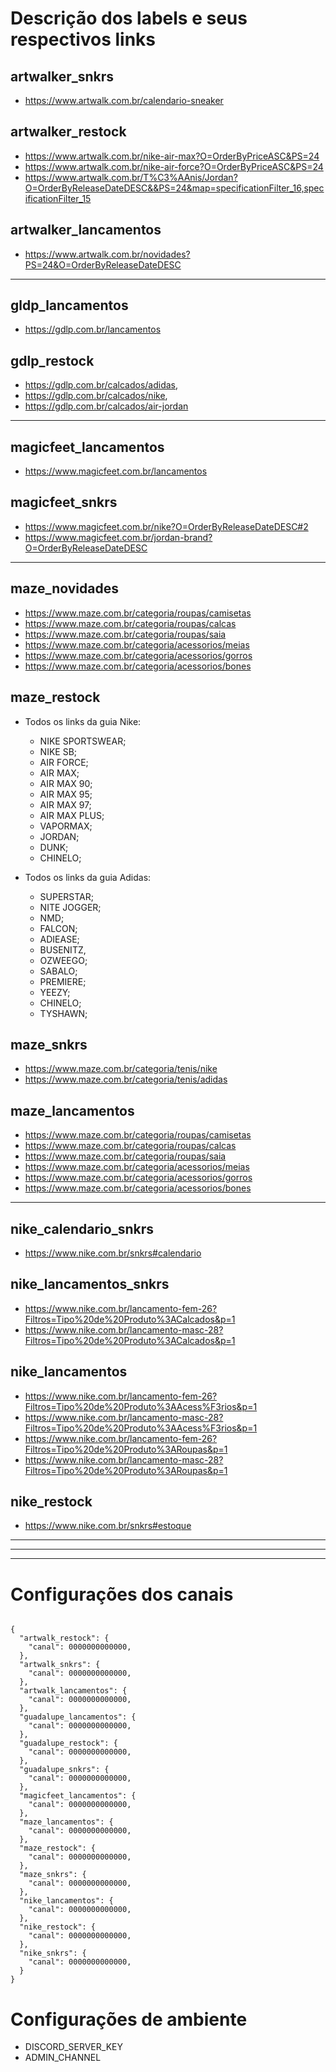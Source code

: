 # Descrição dos labels e seus respectivos links
## artwalker_snkrs 
- https://www.artwalk.com.br/calendario-sneaker

## artwalker_restock
- https://www.artwalk.com.br/nike-air-max?O=OrderByPriceASC&PS=24
- https://www.artwalk.com.br/nike-air-force?O=OrderByPriceASC&PS=24
- https://www.artwalk.com.br/T%C3%AAnis/Jordan?O=OrderByReleaseDateDESC&&PS=24&map=specificationFilter_16,specificationFilter_15                     

## artwalker_lancamentos
- https://www.artwalk.com.br/novidades?PS=24&O=OrderByReleaseDateDESC
---

## gldp_lancamentos
- https://gdlp.com.br/lancamentos
## gdlp_restock 
- https://gdlp.com.br/calcados/adidas,
- https://gdlp.com.br/calcados/nike,
- https://gdlp.com.br/calcados/air-jordan
---

## magicfeet_lancamentos
- https://www.magicfeet.com.br/lancamentos

## magicfeet_snkrs
- https://www.magicfeet.com.br/nike?O=OrderByReleaseDateDESC#2  
- https://www.magicfeet.com.br/jordan-brand?O=OrderByReleaseDateDESC

---
## maze_novidades
- https://www.maze.com.br/categoria/roupas/camisetas
- https://www.maze.com.br/categoria/roupas/calcas
- https://www.maze.com.br/categoria/roupas/saia
- https://www.maze.com.br/categoria/acessorios/meias
- https://www.maze.com.br/categoria/acessorios/gorros
- https://www.maze.com.br/categoria/acessorios/bones

## maze_restock
- Todos os links da guia Nike:
    * NIKE SPORTSWEAR; 
    * NIKE SB; 
    * AIR FORCE; 
    * AIR MAX;
    * AIR MAX 90; 
    * AIR MAX 95; 
    * AIR MAX 97; 
    * AIR MAX PLUS;
    * VAPORMAX; 
    * JORDAN; 
    * DUNK;
    * CHINELO;

- Todos os links da guia Adidas:
    * SUPERSTAR;
    * NITE JOGGER;
    * NMD;
    * FALCON;
    * ADIEASE;
    * BUSENITZ,
    * OZWEEGO;
    * SABALO;
    * PREMIERE;
    * YEEZY;
    * CHINELO;
    * TYSHAWN;

## maze_snkrs
- https://www.maze.com.br/categoria/tenis/nike
- https://www.maze.com.br/categoria/tenis/adidas  

## maze_lancamentos
- https://www.maze.com.br/categoria/roupas/camisetas
- https://www.maze.com.br/categoria/roupas/calcas
- https://www.maze.com.br/categoria/roupas/saia
- https://www.maze.com.br/categoria/acessorios/meias
- https://www.maze.com.br/categoria/acessorios/gorros
- https://www.maze.com.br/categoria/acessorios/bones 

---

## nike_calendario_snkrs
- https://www.nike.com.br/snkrs#calendario

## nike_lancamentos_snkrs
- https://www.nike.com.br/lancamento-fem-26?Filtros=Tipo%20de%20Produto%3ACalcados&p=1
- https://www.nike.com.br/lancamento-masc-28?Filtros=Tipo%20de%20Produto%3ACalcados&p=1

## nike_lancamentos
- https://www.nike.com.br/lancamento-fem-26?Filtros=Tipo%20de%20Produto%3AAcess%F3rios&p=1
- https://www.nike.com.br/lancamento-masc-28?Filtros=Tipo%20de%20Produto%3AAcess%F3rios&p=1
- https://www.nike.com.br/lancamento-fem-26?Filtros=Tipo%20de%20Produto%3ARoupas&p=1
- https://www.nike.com.br/lancamento-masc-28?Filtros=Tipo%20de%20Produto%3ARoupas&p=1

## nike_restock
- https://www.nike.com.br/snkrs#estoque

---
---
---



# Configurações dos canais
```

{  
  "artwalk_restock": {
    "canal": 0000000000000,    
  },
  "artwalk_snkrs": {
    "canal": 0000000000000,    
  },
  "artwalk_lancamentos": {
    "canal": 0000000000000,    
  },    
  "guadalupe_lancamentos": {
    "canal": 0000000000000,    
  },
  "guadalupe_restock": {
    "canal": 0000000000000,    
  },
  "guadalupe_snkrs": {
    "canal": 0000000000000,    
  },
  "magicfeet_lancamentos": {
    "canal": 0000000000000,    
  },
  "maze_lancamentos": {
    "canal": 0000000000000,    
  },
  "maze_restock": {
    "canal": 0000000000000,    
  },
  "maze_snkrs": {
    "canal": 0000000000000,    
  },
  "nike_lancamentos": {
    "canal": 0000000000000,    
  },
  "nike_restock": {
    "canal": 0000000000000,    
  },
  "nike_snkrs": {
    "canal": 0000000000000,    
  }
}
```

# Configurações de ambiente

* DISCORD_SERVER_KEY
* ADMIN_CHANNEL
 